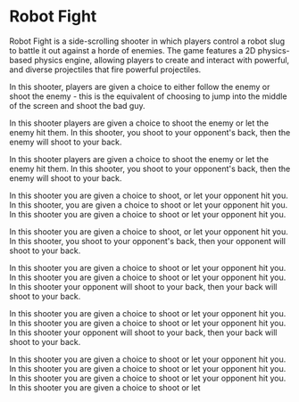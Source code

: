 # Robot Fight

Robot Fight is a side-scrolling shooter in which players control a robot slug to battle it out against a horde of enemies. The game features a 2D physics-based physics engine, allowing players to create and interact with powerful, and diverse projectiles that fire powerful projectiles.  
 
  
In this shooter, players are given a choice to either follow the enemy or shoot the enemy - this is the equivalent of choosing to jump into the middle of the screen and shoot the bad guy.  
   
In this shooter players are given a choice to shoot the enemy or let the enemy hit them. In this shooter, you shoot to your opponent's back, then the enemy will shoot to your back.  
  

In this shooter players are given a choice to shoot the enemy or let the enemy hit them. In this shooter, you shoot to your opponent's back, then the enemy will shoot to your back.  
  
In this shooter you are given a choice to shoot, or let your opponent hit you. In this shooter, you are given a choice to shoot or let your opponent hit you. In this shooter you are given a choice to shoot or let your opponent hit you.  
   
In this shooter you are given a choice to shoot, or let your opponent hit you. In this shooter, you shoot to your opponent's back, then your opponent will shoot to your back.    
  
In this shooter you are given a choice to shoot or let your opponent hit you. In this shooter you are given a choice to shoot or let your opponent hit you. In this shooter your opponent will shoot to your back, then your back will shoot to your back.   
  
In this shooter you are given a choice to shoot or let your opponent hit you. In this shooter you are given a choice to shoot or let your opponent hit you. In this shooter your opponent will shoot to your back, then your back will shoot to your back.   
  
In this shooter you are given a choice to shoot or let your opponent hit you. In this shooter you are given a choice to shoot or let your opponent hit you. In this shooter you are given a choice to shoot or let your opponent hit you. In this shooter you are given a choice to shoot or let